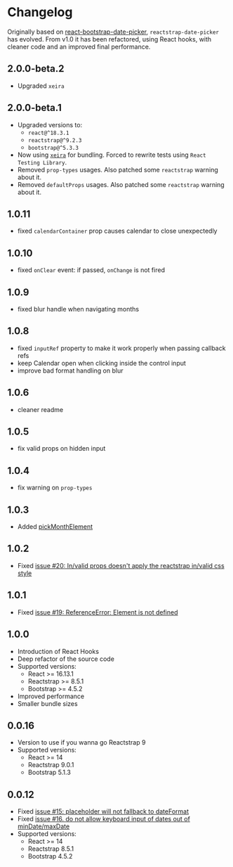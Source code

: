 
# Changelog

Originally based on [react-bootstrap-date-picker](https://github.com/pushtell/react-bootstrap-date-picker/),
`reactstrap-date-picker` has evolved. From v1.0 it has been refactored, using React hooks, 
with cleaner code and an improved final performance.

## 2.0.0-beta.2

 * Upgraded `xeira`

## 2.0.0-beta.1

 * Upgraded versions to:
    - `react@^18.3.1`
    - `reactstrap@^9.2.3`
    - `bootstrap@^5.3.3`
 * Now using [`xeira`](https://github.com/afialapis/xeira) for bundling. Forced to rewrite tests using `React Testing Library`.
 * Removed `prop-types` usages. Also patched some `reactstrap` warning about it.
 * Removed `defaultProps` usages. Also patched some `reactstrap` warning about it.

## 1.0.11

 * fixed `calendarContainer` prop causes calendar to close unexpectedly

## 1.0.10

 * fixed `onClear` event: if passed, `onChange` is not fired

## 1.0.9

 * fixed blur handle when navigating months 

## 1.0.8

 * fixed `inputRef` property to make it work properly when passing callback refs
 * keep Calendar open when clicking inside the control input
 * improve bad format handling on blur

## 1.0.6

 * cleaner readme

## 1.0.5

 * fix valid props on hidden input

## 1.0.4

 * fix warning on `prop-types`

## 1.0.3

 * Added [pickMonthElement](https://github.com/afialapis/reactstrap-date-picker/issues/22)

## 1.0.2

 * Fixed [issue #20: In/valid props doesn't apply the reactstrap in/valid css style](https://github.com/afialapis/reactstrap-date-picker/issues/20)

## 1.0.1

 * Fixed [issue #19: ReferenceError: Element is not defined](https://github.com/afialapis/reactstrap-date-picker/issues/19)

## 1.0.0

 * Introduction of React Hooks
 * Deep refactor of the source code
 * Supported versions:
    - React >= 16.13.1
    - Reactstrap >= 8.5.1
    - Bootstrap >= 4.5.2
 * Improved performance
 * Smaller bundle sizes

## 0.0.16

 * Version to use if you wanna go Reactstrap 9
 * Supported versions:
    - React >= 14
    - Reactstrap 9.0.1
    - Bootstrap 5.1.3

## 0.0.12

 * Fixed [issue #15: placeholder will not fallback to dateFormat](https://github.com/afialapis/reactstrap-date-picker/issues/15)
 * Fixed [issue #16. do not allow keyboard input of dates out of minDate/maxDate](https://github.com/afialapis/reactstrap-date-picker/issues/16)
 * Supported versions:
    - React >= 14
    - Reactstrap 8.5.1
    - Bootstrap 4.5.2
